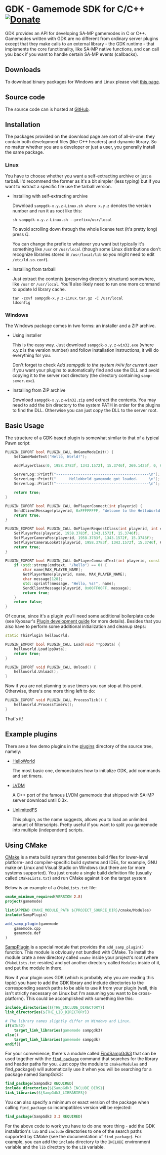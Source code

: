 GDK - Gamemode SDK for C/C++ [![Donate][donate_button]][donate]
===============================================================

GDK provides an API for developing SA-MP gamemodes in C or C++. Gamemodes
written with GDK are no different from ordinary server plugins except that
they make calls to an external library - the GDK runtime - that implements
the core functionality, like SA-MP native functions, and can call you back
if you want to handle certain SA-MP events (callbacks). 

Downloads
---------

To download binary packages for Windows and Linux please visit
[this page][download].

Source code
-----------

The source code can is hosted at [GitHub][github].

Installation
------------

The packages provided on the download page are sort of all-in-one: they contain
both development files (like C++ headers) and dynamic library. So no matter
whether you are a developer or just a user, you generally install the same
package.

### Linux ###

You have to choose whether you want a self-extracting archive or just a
tarball. I'd recommend the former as it's a bit simpler (less typing)
but if you want to extract a specific file use the tarball version.


* Installing with self-extracting archive

  Download `sampgdk-x.y.z-Linux.sh where x.y.z` denotes the version number
  and run it as root like this:

  `sh sampgdk-x.y.z-Linux.sh --prefix=/usr/local`

  To avoid scrolling down through the whole license text (it's pretty
  long) press *Q*.

  You can change the prefix to whatever you want but typically it's
  something like `/usr` or `/usr/local` (though some Linux distributions
  don't recognize libraries stored in `/usr/local/lib` so you might need
  to edit `/etc/ld.so.conf`).


* Installing from tarball

  Just extract the contents (preserving directory structure) somewhere,
  like `/usr` or `/usr/local`. You'll also likely need to run one more
  command to update ld library cache.

  ```shell
  tar -zxvf sampgdk-x.y.z-Linux.tar.gz -C /usr/local
  ldconfig
  ```

### Windows ###

The Windows package comes in two forms: an installer and a ZIP archive.

* Using installer

  This is the easy way. Just download `sampgdk-x.y.z-win32.exe` (where x.y.z
  is the version number) and follow installation instructions, it will do
  everything for you.

  Don't forget to check *Add sampgdk to the system `PATH` for current
  user* if you want your plugins to automatically find and use the
  DLL and avoid copying it to the server root directory (the directory
  containing `samp-sever.exe`).

* Installing from ZIP archive

  Download `sampgdk-x.y.z-win32.zip` and extract the contents. You may
  need to add the bin directory to the system PATH in order for the
  plugins to find the DLL. Otherwise you can just copy the DLL to the
  server root.

Basic Usage
-----------

The structure of a GDK-based plugin is somewhat similar to that of a typical
Pawn script:

```c++
PLUGIN_EXPORT bool PLUGIN_CALL OnGameModeInit() {
	SetGameModeText("Hello, World!");

	AddPlayerClass(0, 1958.3783f, 1343.1572f, 15.3746f, 269.1425f, 0, 0, 0, 0, 0, 0);

	ServerLog::Printf("------------------------------------------\n");
	ServerLog::Printf("      HelloWorld gamemode got loaded.     \n");
	ServerLog::Printf("------------------------------------------\n");

	return true;
}

PLUGIN_EXPORT bool PLUGIN_CALL OnPlayerConnect(int playerid) {
	SendClientMessage(playerid, 0xFFFFFFFF, "Welcome to the HelloWorld server!");
	return true;
}

PLUGIN_EXPORT bool PLUGIN_CALL OnPlayerRequestClass(int playerid, int classid) {
	SetPlayerPos(playerid, 1958.3783f, 1343.1572f, 15.3746f);
	SetPlayerCameraPos(playerid, 1958.3783f, 1343.1572f, 15.3746f);
	SetPlayerCameraLookAt(playerid, 1958.3783f, 1343.1572f, 15.3746f, CAMERA_CUT);
	return true;
}

PLUGIN_EXPORT bool PLUGIN_CALL OnPlayerCommandText(int playerid, const char *cmdtext) {
	if (std::strcmp(cmdtext, "/hello") == 0) {
		char name[MAX_PLAYER_NAME];
		GetPlayerName(playerid, name, MAX_PLAYER_NAME);
		char message[128];
		std::sprintf(message, "Hello, %s!", name);
		SendClientMessage(playerid, 0x00FF00FF, message);
		return true;
	}
	return false;
}
```

Of course, since it's a plugin you'll need some additional boilerplate code
(see Kyosaur's [Plugin development guide][guide] for more details). Besides
that you also have to perform some additional initialization and cleanup steps:

```c++
static ThisPlugin helloworld;

PLUGIN_EXPORT bool PLUGIN_CALL Load(void **ppData) {
	helloworld.Load(ppData);
	return true;
}

PLUGIN_EXPORT void PLUGIN_CALL Unload() {
	helloworld.Unload();
}
```

Now if you are not planning to use timers you can stop at this point.
Otherwise, there's one more thing left to do:

```c++
PLUGIN_EXPORT void PLUGIN_CALL ProcessTick() {
	helloworld.ProcessTimers();
}
```

That's it!

Example plugins
---------------

There are a few demo plugins in the [plugins][plugins] directory of the
source tree, namely:

* [HelloWorld][helloworld]

  The most basic one, demonstrates how to initialize GDK, add commands and
  set timers. 


* [LVDM][lvdm]

  A C++ port of the famous LVDM gamemode that shipped with SA-MP server download
  until 0.3x.


* [UnlimitedFS][unlimitedfs]

  This plugin, as the name suggests, allows you to load an unlimited amount of
  filterscripts. Pretty useful if you want to split you gamemode into multiple
  (independent) scripts.

Using CMake
-----------

[CMake][cmake] is a meta build system that generates build files for lower-level
platform- and compiler-specific build systems and IDEs, for example, GNU make
on Linux and Visual Studio on Windows (but there are far more systems
supported). You just create a single build definition file (usually called
`CMakeLists.txt`) and run CMake against it on the target system.

Below is an example of a `CMakeLists.txt` file:

```cmake
cmake_minimum_required(VERSION 2.8)
project(gamemode)

list(APPEND CMAKE_MODULE_PATH ${PROJECT_SOURCE_DIR}/cmake/Modules)
include(SampPlugin)

add_samp_plugin(gamemode
	gamemode.cpp
	gamemode.def
)
```

[SampPlugin][SampPlugin.cmake] is a special module that provides the
`add_samp_plugin()` function. This module is obviously not bundled with
CMake. To install the module crate a new directory called `cmake` inside
your project's root (where `CMakeLists.txt` resides) and yet another
directory called `Modules` inside of it, and put the module in there.

Now if your plugin uses GDK (which is probably why you are reading this
topic) you have to add the GDK library and include directories to the
corresponding search paths to be able to use it from your plugin (well,
this isn't strictly necessary on Linux but I'm assuming you want to be
cross-platform). This could be accomplished with something like this:

```cmake
include_directories(${THE_INCLUDE_DIRECTORY})
link_directories(${THE_LIB_DIRECTORY})

# The library names slightly differ on Windows and Linux.
if(WIN32)
	target_link_libraries(gamemode sampgdk3)
else()
	target_link_libraries(gamemode sampgdk)
endif()
```

For your convenience, there's a module called [FindSampGdk3][FindSampGdk3.cmake]
that can be used together with the [`find_package`][find_package] command that
searches for the library and header paths for you. Just copy the module to 
`cmake/Modules` and find_package() will automatically use it when you will be
searching for a package named SampGdk3:

```cmake
find_package(SampGdk3 REQUIRED)
include_directories(${SampGdk3_INCLUDE_DIRS})
link_libraries(${SampGdk3_LIBRARIES})
```

You can also specify a minimum or exact version of the package when calling
`find_package` so incompatibles version will be rejected:

```cmake
find_package(SampGdk3 3.3 REQUIRED)
```

For the above code to work you have to do one more thing - add the GDK
installation's `lib` and `include` directories to one of the search paths
supported by CMake (see the documentation of `find_package`). For example,
you can add the `include` directory to the `INCLUDE` environment variable and
the `lib` directory to the `LIB` variable.

[donate]: https://www.paypal.com/cgi-bin/webscr?cmd=_s-xclick&hosted_button_id=T8B6KQ4XFAJLC
[donate_button]: https://www.paypalobjects.com/en_US/i/btn/btn_donate_SM.gif
[download]: http://zeex.github.com/sampgdk
[github]: https://github.com/Zeex/sampgdk
[guide]: http://forum.sa-mp.com/showthread.php?t=295798
[plugins]: https://github.com/Zeex/sampgdk/tree/master/plugins
[helloworld]: https://github.com/Zeex/sampgdk/tree/master/plugins/helloworld
[lvdm]: https://github.com/Zeex/sampgdk/tree/master/plugins/lvdm
[unlimitedfs]: https://github.com/Zeex/sampgdk/tree/master/plugins/unlimitedfs
[cmake]: http://www.cmake.org/
[SampPlugin.cmake]: https://github.com/Zeex/sampgdk/blob/master/cmake/Modules/SampPlugin.cmake
[FindSampGdk3.cmake]: https://github.com/Zeex/sampgdk/blob/master/cmake/Modules/FindSampGdk3.cmake
[find_package]: http://www.cmake.org/cmake/help/v2.8.10/cmake.html#command:find_package